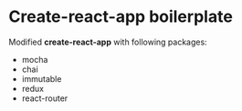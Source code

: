 # Create-react-app boilerplate

Modified **create-react-app** with following packages:

- mocha
- chai
- immutable
- redux
- react-router
